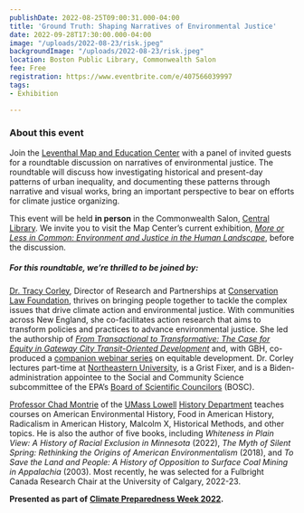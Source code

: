```yaml
---
publishDate: 2022-08-25T09:00:31.000-04:00
title: 'Ground Truth: Shaping Narratives of Environmental Justice'
date: 2022-09-28T17:30:00.000-04:00
image: "/uploads/2022-08-23/risk.jpeg"
backgroundImage: "/uploads/2022-08-23/risk.jpeg"
location: Boston Public Library, Commonwealth Salon
fee: Free
registration: https://www.eventbrite.com/e/407566039997
tags:
- Exhibition

---
```

### About this event

Join the [Leventhal Map and Education Center](https://www.leventhalmap.org/) with a panel of invited guests for a roundtable discussion on narratives of environmental justice. The roundtable will discuss how investigating historical and present-day patterns of urban inequality, and documenting these patterns through narrative and visual works, bring an important perspective to bear on efforts for climate justice organizing.

This event will be held **in person** in the Commonwealth Salon, [Central Library](https://www.bpl.org/locations/3/). We invite you to visit the Map Center’s current exhibition, [_More or Less in Common: Environment and Justice in the Human Landscape_](https://www.leventhalmap.org/digital-exhibitions/more-or-less-in-common/), before the discussion.

##### **For this roundtable, we’re thrilled to be joined by:**

[Dr. Tracy Corley](https://www.clf.org/about/our-team/tracy-corley), Director of Research and Partnerships at [Conservation Law Foundation](https://www.clf.org/), thrives on bringing people together to tackle the complex issues that drive climate action and environmental justice. With communities across New England, she co-facilitates action research that aims to transform policies and practices to advance environmental justice. She led the authorship of [_From Transactional to Transformative: The Case for Equity in Gateway City Transit-Oriented Development_](https://massinc.org/research/equity-report/) and, with GBH, co-produced a [companion webinar series](https://forum-network.org/series/ttod-transformative-transit-oriented-development-talks/) on equitable development. Dr. Corley lectures part-time at [Northeastern University](https://www.northeastern.edu/), is a Grist Fixer, and is a Biden-administration appointee to the Social and Community Science subcommittee of the EPA’s [Board of Scientific Councilors](https://www.epa.gov/bosc) (BOSC).

[Professor Chad Montrie](https://www.uml.edu/fahss/history/faculty/montrie-chad.aspx) of the [UMass Lowell](https://www.uml.edu/) [History Department](https://www.uml.edu/fahss/history/) teaches courses on American Environmental History, Food in American History, Radicalism in American History, Malcolm X, Historical Methods, and other topics. He is also the author of five books, including _Whiteness in Plain View: A History of Racial Exclusion in Minnesota_ (2022), _The Myth of Silent Spring: Rethinking the Origins of American Environmentalism_ (2018), and _To Save the Land and People: A History of Opposition to Surface Coal Mining in Appalachia_ (2003). Most recently, he was selected for a Fulbright Canada Research Chair at the University of Calgary, 2022-23.

**Presented as part of** [**Climate Preparedness Week 2022**](https://www.climatecrew.org/climate_prep_week_2022?locale=en)**.**